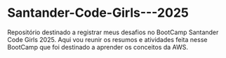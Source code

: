 # Santander-Code-Girls---2025
Repositório destinado a registrar meus desafios no BootCamp Santander Code Girls 2025.
Aqui vou reunir os resumos e atividades feita nesse BootCamp que foi destinado a aprender os conceitos da AWS.
